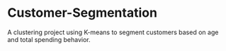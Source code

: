 # Customer-Segmentation
A clustering project using K-means to segment customers based on age and total spending behavior.
